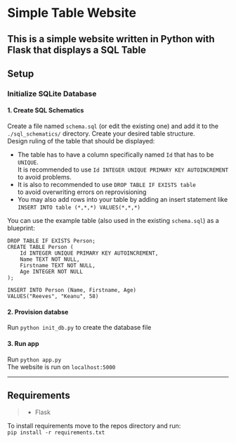 # Simple Table Website
This is a simple website written in Python with Flask that displays a SQL Table
---
## Setup

### Initialize SQLite Database

#### 1. Create SQL Schematics  
Create a file named `schema.sql` (or edit the existing one) and add it to the `./sql_schematics/` directory. Create your desired table structure.  
Design ruling of the table that should be displayed:  
- The table has to have a column specifically named `Id` that has to be `UNIQUE`.  
It is recommended to use `Id INTEGER UNIQUE PRIMARY KEY AUTOINCREMENT` to avoid problems.  
- It is also to recommended to use `DROP TABLE IF EXISTS table`  
to avoid overwriting errors on reprovisioning  
- You may also add rows into your table by adding an insert statement like `INSERT INTO table (*,*,*) VALUES(*,*,*)`  

You can use the example table (also used in the existing `schema.sql`) as a blueprint: 
```
DROP TABLE IF EXISTS Person;
CREATE TABLE Person (
    Id INTEGER UNIQUE PRIMARY KEY AUTOINCREMENT,
    Name TEXT NOT NULL,
    Firstname TEXT NOT NULL,
    Age INTEGER NOT NULL
);

INSERT INTO Person (Name, Firstname, Age)
VALUES("Reeves", "Keanu", 58)
```
#### 2. Provision databse
Run `python init_db.py` to create the database file

#### 3. Run app  
Run `python app.py`  
The website is run on `localhost:5000`

---
## Requirements
> - Flask

To install requirements move to the repos directory and run:  
`pip install -r requirements.txt`



